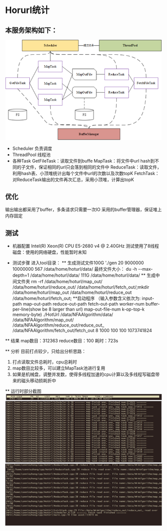 # Horurl统计

## 本服务架构如下：
![架构图](_v_images/20190504214022729_4111.png)

* Scheduler
负责调度
* ThreadPool
线程池
* 各种Task
GetFileTask：读取文件到buffe
MapTask：将文件中url hash到不同的子文件，保证相同的url只会落到相同的文件中
ReduceTask：读取文件，利用hash表、小顶堆统计出每个文件中url的次数以及次数topK
FetchTask：对ReduceTask输出的文件再次汇总，采用小顶堆，计算出topK

## 优化
输出输出都采用了buffer，多条请求只需要一次IO
采用的buffer管理器，保证堆上内存固定

## 测试

* 机器配置
Intel(R) Xeon(R) CPU E5-2680 v4 @ 2.40GHz 
测试使用了8线程
磁盘：使用的网络硬盘，性能暂时未知

* 测试步骤
进入tool目录：
** 生成测试文件100G
'./gen 20 9000000 10000000 567 /data/home/hoturl/data/
最终文件大小：
du -h --max-depth=1  /data/home/hoturl/data/
111G    /data/home/hoturl/data/
** 生成中间文件夹
rm -rf  /data/home/hoturl/map_out/ /data/home/hoturl/reduce_out/ /data/home/hoturl/fetch_out/;mkdir /data/home/hoturl/map_out /data/home/hoturl/reduce_out  /data/home/hoturl/fetch_out;
**启动程序
（输入参数含义依次为: input-path map-out-path reduce-out-path fetch-out-path worker-num buffer-per-line(show be 8 larger than url) map-out-file-num k-op-top-k memory-byte) 
./HotUrl  /data/NFAAlgorithm/data/  /data/NFAAlgorithm/map_out/  /data/NFAAlgorithm/reduce_out/reduce_out_  /data/NFAAlgorithm/fetch_out/fetch_out 8 1000 100 100 1073741824

** 结果
map数目：312363
reduce数目：100
耗时：723s

** 分析
目前打点较少，只给出分析思路：
1.  打点读取文件总耗时，cpu总耗时
2. map数目比较多，可以建立MapTask池进行复用
3. 如果是机械盘，调整并发数，使得多线程加速的cpu计算以及多线程写磁盘带来的磁头移动损耗折中



** 运行时部分截图
![top](_v_images/20190504232620356_3682.png)
![运行时](_v_images/20190504231547234_23353.png)
![最终](_v_images/20190504231507628_22312.png)
